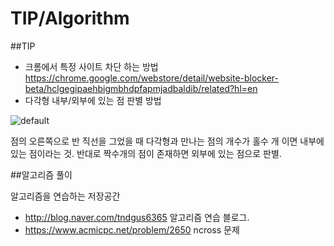 # TIP/Algorithm
##TIP
- 크롬에서 특정 사이트 차단 하는 방법       
https://chrome.google.com/webstore/detail/website-blocker-beta/hclgegipaehbigmbhdpfapmjadbaldib/related?hl=en       
- 다각형 내부/외부에 있는 점 판별 방법

![default](https://cloud.githubusercontent.com/assets/19329620/16360799/9d5c0b5a-3baf-11e6-9ba0-09f02caa4dcf.JPG)

점의 오른쪽으로 반 직선을 그었을 때 다각형과 만나는 점의 개수가 홀수 개 이면 내부에 있는 점이라는 것.
반대로 짝수개의 점이 존재하면 외부에 있는 점으로 판별.

##알고리즘 풀이 

알고리즘을 연습하는 저장공간
- http://blog.naver.com/tndgus6365 알고리즘 연습 블로그.      
- https://www.acmicpc.net/problem/2650 ncross 문제        
